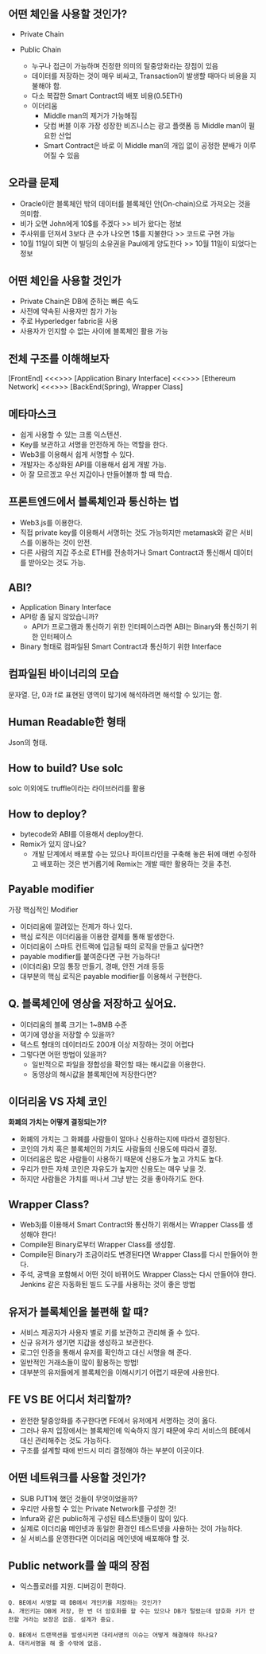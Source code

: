 ## 어떤 체인을 사용할 것인가?
- Private Chain

- Public Chain
  - 누구나 접근이 가능하며 진정한 의미의 탈중앙화라는 장점이 있음
  - 데이터를 저장하는 것이 매우 비싸고, Transaction이 발생할 때마다 비용을 지불해야 함.
  - 다소 복잡한 Smart Contract의 배포 비용(0.5ETH)
  - 이더리움
    - Middle man의 제거가 가능해짐
    - 닷컴 버블 이후 가장 성장한 비즈니스는 광고 플랫폼 등 Middle man이 필요한 산업
    - Smart Contract은 바로 이 Middle man의 개입 없이 공정한 분배가 이루어질 수 있음
    
## 오라클 문제
- Oracle이란 블록체인 밖의 데이터를 블록체인 안(On-chain)으로 가져오는 것을 의미함.
- 비가 오면 John에게 10$를 주겠다 >> 비가 왔다는 정보
- 주사위를 던져서 3보다 큰 수가 나오면 1$를 지불한다 >> 코드로 구현 가능
- 10월 11일이 되면 이 빌딩의 소유권을 Paul에게 양도한다 >> 10월 11일이 되었다는 정보

## 어떤 체인을 사용할 것인가
- Private Chain은 DB에 준하는 빠른 속도
- 사전에 약속된 사용자만 참가 가능
- 주로 Hyperledger fabric을 사용
- 사용자가 인지할 수 없는 사이에 블록체인 활용 가능

## 전체 구조를 이해해보자
[FrontEnd]
<<<>>>
[Application Binary Interface] <<<>>> [Ethereum Network]
<<<>>>
[BackEnd(Spring), Wrapper Class]

## 메타마스크
- 쉽게 사용할 수 있는 크롬 익스텐션.
- Key를 보관하고 서명을 안전하게 하는 역할을 한다.
- Web3를 이용해서 쉽게 서명할 수 있다.
- 개발자는 추상화된 API를 이용해서 쉽게 개발 가능.
- 아 잘 모르겠고 우선 지갑이나 만들어볼까 할 때 학습.

## 프론트엔드에서 블록체인과 통신하는 법
- Web3.js를 이용한다.
- 직접 private key를 이용해서 서명하는 것도 가능하지만 metamask와 같은 서비스를 이용하는 것이 안전.
- 다른 사람의 지갑 주소로 ETH를 전송하거나 Smart Contract과 통신해서 데이터를 받아오는 것도 가능.

## ABI?
- Application Binary Interface
- API랑 좀 닮지 않았습니까?
  - API가 프로그램과 통신하기 위한 인터페이스라면 ABI는 Binary와 통신하기 위한 인터페이스
- Binary 형태로 컴파일된 Smart Contract과 통신하기 위한 Interface

## 컴파일된 바이너리의 모습
문자열. 단, 0과 f로 표현된 영역이 많기에 해석하려면 해석할 수 있기는 함.

## Human Readable한 형태
Json의 형태.

## How to build? Use solc
solc 이외에도 truffle이라는 라이브러리를 활용

## How to deploy?
- bytecode와 ABI를 이용해서 deploy한다.
- Remix가 있지 않나요?
  - 개발 단계에서 배포할 수는 있으나 파이프라인을 구축해 놓은 뒤에 매번 수정하고 배포하는 것은 번거롭기에 Remix는 개발 때만 활용하는 것을 추천.
  
## Payable modifier
가장 핵심적인 Modifier
- 이더리움에 깔려있는 전제가 하나 있다.
- 핵심 로직은 이더리움을 이용한 결제를 통해 발생한다.
- 이더리움이 스마트 컨트랙에 입금될 때의 로직을 만들고 싶다면?
- payable modifier를 붙여준다면 구현 가능하다!
- (이더리움) 모임 통장 만들기, 경매, 안전 거래 등등
- 대부분의 핵심 로직은 payable modifier를 이용해서 구현한다.

## Q. 블록체인에 영상을 저장하고 싶어요.
- 이더리움의 블록 크기는 1~8MB 수준
- 여기에 영상을 저장할 수 있을까?
- 텍스트 형태의 데이터라도 200개 이상 저장하는 것이 어렵다
- 그렇다면 어떤 방법이 있을까?
  - 일반적으로 파일을 정합성을 확인할 때는 해시값을 이용한다.
  - 동영상의 해시값을 블록체인에 저장한다면?
  
## 이더리움 VS 자체 코인
**화폐의 가치는 어떻게 결정되는가?**
- 화폐의 가치는 그 화폐를 사람들이 얼마나 신용하는지에 따라서 결정된다.
- 코인의 가치 혹은 블록체인의 가치도 사람들의 신용도에 따라서 결정.
- 이더리움은 많은 사람들이 사용하기 때문에 신용도가 높고 가치도 높다.
- 우리가 만든 자체 코인은 자유도가 높지만 신용도는 매우 낮을 것.
- 하지만 사람들은 가치를 떠나서 그냥 받는 것을 좋아하기도 한다.

## Wrapper Class?
- Web3j를 이용해서 Smart Contract와 통신하기 위해서는 Wrapper Class를 생성해야 한다!
- Compile된 Binary로부터 Wrapper Class를 생성함.
- Compile된 Binary가 조금이라도 변경된다면 Wrapper Class를 다시 만들어야 한다.
- 주석, 공백을 포함해서 어떤 것이 바뀌어도 Wrapper Class는 다시 만들어야 한다.
Jenkins 같은 자동화된 빌드 도구를 사용하는 것이 좋은 방법

## 유저가 블록체인을 불편해 할 때?
- 서비스 제공자가 사용자 별로 키를 보관하고 관리해 줄 수 있다.
- 신규 유저가 생기면 지갑을 생성하고 보관한다.
- 로그인 인증을 통해서 유저를 확인하고 대신 서명을 해 준다.
- 일반적인 거래소들이 많이 활용하는 방법!
- 대부분의 유저들에게 블록체인을 이해시키기 어렵기 때문에 사용한다.

## FE VS BE 어디서 처리할까?
- 완전한 탈중앙화를 추구한다면 FE에서 유저에게 서명하는 것이 옳다.
- 그러나 유저 입장에서는 블록체인에 익숙하지 않기 때문에 우리 서비스의 BE에서 대신 관리해주는 것도 가능하다.
- 구조를 설계할 때에 반드시 미리 결정해야 하는 부분이 이곳이다.

## 어떤 네트워크를 사용할 것인가?
- SUB PJT1에 했던 것들이 무엇이었을까?
- 우리만 사용할 수 있는 Private Network를 구성한 것!
- Infura와 같은 public하게 구성된 테스트넷들이 많이 있다.
- 실제로 이더리움 메인넷과 동일한 환경인 테스트넷을 사용하는 것이 가능하다.
- 실 서비스를 운영한다면 이더리움 메인넷에 배포해야 할 것.

## Public network를 쓸 때의 장점
- 익스플로러를 지원. 디버깅이 편하다.

```
Q. BE에서 서명할 때 DB에서 개인키를 저장하는 것인가?
A. 개인키는 DB에 저장, 한 번 더 암호화를 할 수는 있으나 DB가 털렸는데 암호화 키가 안전할 거라는 보장은 없음. 설계가 중요.
```
```
Q. BE에서 트랜잭션을 발생시키면 대리서명의 이슈는 어떻게 해결해야 하나요?
A. 대리서명을 해 줄 수밖에 없음.
```
